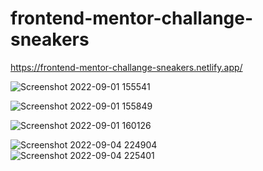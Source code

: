 # frontend-mentor-challange-sneakers
https://frontend-mentor-challange-sneakers.netlify.app/


![Screenshot 2022-09-01 155541](https://user-images.githubusercontent.com/100150429/187919117-8e6c6164-fbeb-45a9-bcdd-08744a1a6352.png)

![Screenshot 2022-09-01 155849](https://user-images.githubusercontent.com/100150429/187919557-1a76dd7f-f5c2-403c-adc7-b3e9e361aea0.png)

![Screenshot 2022-09-01 160126](https://user-images.githubusercontent.com/100150429/187920175-94fb9020-13f5-45b5-ac43-1a54040a9594.png)

![Screenshot 2022-09-04 224904](https://user-images.githubusercontent.com/100150429/188331211-661ef820-d545-48e0-9383-a62b87cd1279.png) &ensp;&ensp;&ensp;&ensp;&ensp;&ensp; ![Screenshot 2022-09-04 225401](https://user-images.githubusercontent.com/100150429/188331215-51f0f811-de3b-4bdb-b1e9-04f8f52ee0a7.png)

